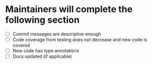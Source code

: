 # Maintainers will complete the following section

- [ ] Commit messages are descriptive enough
- [ ] Code coverage from testing does not decrease and new code is covered
- [ ] New code has type annotations
- [ ] Docs updated (if applicable)
